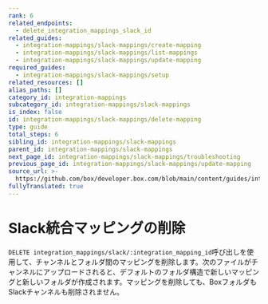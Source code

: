 ```yaml
---
rank: 6
related_endpoints:
  - delete_integration_mappings_slack_id
related_guides:
  - integration-mappings/slack-mappings/create-mapping
  - integration-mappings/slack-mappings/list-mappings
  - integration-mappings/slack-mappings/update-mapping
required_guides:
  - integration-mappings/slack-mappings/setup
related_resources: []
alias_paths: []
category_id: integration-mappings
subcategory_id: integration-mappings/slack-mappings
is_index: false
id: integration-mappings/slack-mappings/delete-mapping
type: guide
total_steps: 6
sibling_id: integration-mappings/slack-mappings
parent_id: integration-mappings/slack-mappings
next_page_id: integration-mappings/slack-mappings/troubleshooting
previous_page_id: integration-mappings/slack-mappings/update-mapping
source_url: >-
  https://github.com/box/developer.box.com/blob/main/content/guides/integration-mappings/slack-mappings/delete-mapping.md
fullyTranslated: true
---
```

# Slack統合マッピングの削除

`DELETE integration_mappings/slack/:integration_mapping_id`呼び出しを使用して、チャンネルとフォルダ間のマッピングを削除します。次のファイルがチャンネルにアップロードされると、デフォルトのフォルダ構造で新しいマッピングと新しいフォルダが作成されます。マッピングを削除しても、BoxフォルダもSlackチャンネルも削除されません。

<Samples id="delete_integration_mappings_slack_id">

</Samples>
